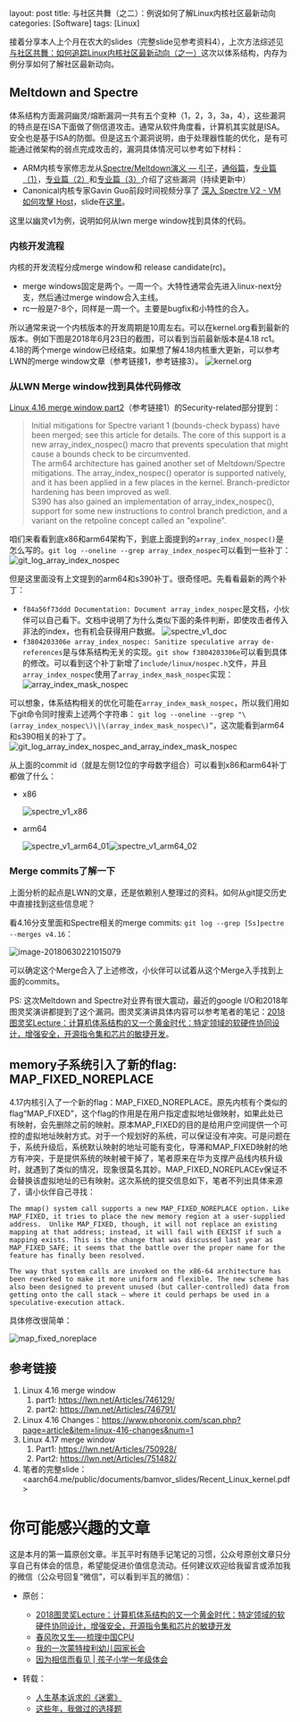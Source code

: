 layout: post
title: 与社区共舞（之二）：例说如何了解Linux内核社区最新动向
categories: [Software]
tags: [Linux]

接着分享本人上个月在农大的slides（完整slide见参考资料4），上次方法综述见[与社区共舞：如何追踪Linux内核社区最新动向（之一）](https://mp.weixin.qq.com/s?__biz=MzI5MzcwODYxMQ==&mid=2247483776&idx=1&sn=cfcd68120e95b3189b80e99f766bb6a4&chksm=ec6cb7acdb1b3eba24e78e672fce1ec48fc74fb138cdc4ccd5f8b85359ba61e7083e4581877b#rd)这次以体系结构，内存为例分享如何了解社区最新动向。

## Meltdown and Spectre
体系结构方面漏洞幽灵/熔断漏洞一共有五个变种（1，2，3，3a，4），这些漏洞的特点是在ISA下面做了侧信道攻击。通常从软件角度看，计算机其实就是ISA。安全也是基于ISA的防御。但是这五个漏洞说明，由于处理器性能的优化，是有可能通过微架构的弱点完成攻击的，漏洞具体情况可以参考如下材料：
* ARM内核专家修志龙从[Spectre/Meltdown演义 — 引子](https://mp.weixin.qq.com/s/CQC5uQrlluEpY36OV5-Mkw)，[通俗篇](https://mp.weixin.qq.com/s/ZTsCUHINDN1oGSg1u8QswQ)，[专业篇（1）](https://mp.weixin.qq.com/s/Iv4X4ZFeeM3nupx3BgseqA)，[专业篇（2）](https://mp.weixin.qq.com/s/VZrIBDbf9XqnEVTdV_AzOA)和[专业篇（3）](https://mp.weixin.qq.com/s/GsaVarmBca0qjFGAVQl_TA)介绍了这些漏洞（持续更新中）
* Canonical内核专家Gavin Guo前段时间视频分享了 [深入 Spectre V2 - VM 如何攻擊 Host](https://v.qq.com/x/page/a0691lzsc04.html)，slide在[这里](https://schd.ws/hosted_files/lc32018/da/Spectre%28v1%20v2%20v4%29%20V.S.%20Meltdown%28v3%29.pdf)。

这里以幽灵v1为例，说明如何从lwn merge window找到具体的代码。

### 内核开发流程

内核的开发流程分成merge window和 release candidate(rc)。
* merge windows固定是两个。一周一个。大特性通常会先进入linux-next分支，然后通过merge window合入主线。
* rc一般是7-8个，同样是一周一个。主要是bugfix和小特性的合入。

所以通常来说一个内核版本的开发周期是10周左右。可以在kernel.org看到最新的版本。例如下图是2018年6月23日的截图，可以看到当前最新版本是4.18 rc1。4.18的两个merge window已经结束。如果想了解4.18内核重大更新，可以参考LWN的merge window文章（参考链接1，参考链接3）。
![kernel.org](http://opuclx9sq.bkt.clouddn.com/2018-06-23-142052.png)



### 从LWN Merge window找到具体代码修改

[Linux 4.16 merge window part2](https://lwn.net/Articles/746791/)（参考链接1）的Security-related部分提到：

> Initial mitigations for Spectre variant 1 (bounds-check bypass) have been merged; see this article for details. The core of this support is a new array_index_nospec() macro that prevents speculation that might cause a bounds check to be circumvented.  
> The arm64 architecture has gained another set of Meltdown/Spectre mitigations. The array_index_nospec() operator is supported natively, and it has been applied in a few places in the kernel. Branch-predictor hardening has been improved as well.  
> S390 has also gained an implementation of array_index_nospec(), support for some new instructions to control branch prediction, and a variant on the retpoline concept called an "expoline".  

咱们来看看到底x86和arm64架构下，到底上面提到的`array_index_nospec()`是怎么写的。`git log --oneline --grep array_index_nospec`可以看到一些补丁：
![git_log_array_index_nospec](http://opuclx9sq.bkt.clouddn.com/2018-06-23-142201.png)

但是这里面没有上文提到的arm64和s390补丁。很奇怪吧。先看看最新的两个补丁：

* `f84a56f73ddd Documentation: Document array_index_nospec`是文档，小伙伴可以自己看下。文档中说明了为什么类似下面的条件判断，即使攻击者传入非法的index，也有机会获得用户数据。
  ![spectre_v1_doc](http://opuclx9sq.bkt.clouddn.com/2018-06-23-142603.jpg)
* `f3804203306e array_index_nospec: Sanitize speculative array de-references`是与体系结构无关的实现。`git show f3804203306e`可以看到具体的修改。可以看到这个补丁新增了`include/linux/nospec.h`文件，并且`array_index_nospec`使用了`array_index_mask_nospec`实现：![array_index_mask_nospec](http://opuclx9sq.bkt.clouddn.com/2018-06-23-142535.png)

可以想象，体系结构相关的优化可能在`array_index_mask_nospec`，所以我们用如下git命令同时搜索上述两个字符串：
`git log --oneline --grep "\(array_index_nospec\)\|\(array_index_mask_nospec\)”`，这次能看到arm64和s390相关的补丁了。
![git_log_array_index_nospec_and_array_index_mask_nospec](http://opuclx9sq.bkt.clouddn.com/2018-07-14-045408.png)

从上面的commit id（就是左侧12位的字母数字组合）可以看到x86和arm64补丁都做了什么：
* x86

  ![spectre_v1_x86](http://opuclx9sq.bkt.clouddn.com/2018-06-23-142500.jpg)

* arm64

  ![spectre_v1_arm64_01](http://opuclx9sq.bkt.clouddn.com/2018-06-23-142344.jpg)![spectre_v1_arm64_02](http://opuclx9sq.bkt.clouddn.com/2018-06-23-142355.jpg)



### Merge commits了解一下

上面分析的起点是LWN的文章，还是依赖别人整理过的资料。如何从git提交历史中直接找到这些信息呢？

看4.16分支里面和Spectre相关的merge commits: `git log --grep [Ss]pectre --merges v4.16`：

![image-20180630221015079](http://opuclx9sq.bkt.clouddn.com/2018-06-30-141015.png)

可以确定这个Merge合入了上述修改，小伙伴可以试着从这个Merge入手找到上面的commits。

PS: 这次Meltdown and Spectre对业界有很大震动，最近的google I/O和2018年图灵奖演讲都提到了这个漏洞。图灵奖演讲具体内容可以参考笔者的笔记：[2018图灵奖Lecture：计算机体系结构的又一个黄金时代：特定领域的软硬件协同设计，增强安全，开源指令集和芯片的敏捷开发](https://mp.weixin.qq.com/s/D52QGaBlE6sRglP1Rt9KcA)。

## memory子系统引入了新的flag: MAP_FIXED_NOREPLACE
4.17内核引入了一个新的flag：MAP_FIXED_NOREPLACE。原先内核有个类似的flag“MAP_FIXED”，这个flag的作用是在用户指定虚拟地址做映射，如果此处已有映射，会先删除之前的映射。原本MAP_FIXED的目的是给用户空间提供一个可控的虚拟地址映射方式。对于一个规划好的系统，可以保证没有冲突。可是问题在于，系统升级后，系统默认映射的地址可能有变化，导滞和MAP_FIXED映射的地方有冲突，于是提供系统的映射被干掉了，笔者原来在华为支撑产品线内核升级时，就遇到了类似的情况，现象很莫名其妙。MAP_FIXED_NOREPLACEv保证不会替换该虚拟地址的已有映射。这次系统的提交信息如下，笔者不列出具体来源了，请小伙伴自己寻找：

```
The mmap() system call supports a new MAP_FIXED_NOREPLACE option. Like MAP_FIXED, it tries to place the new memory region at a user-supplied address.  Unlike MAP_FIXED, though, it will not replace an existing mapping at that address; instead, it will fail with EEXIST if such a mapping exists. This is the change that was discussed last year as MAP_FIXED_SAFE; it seems that the battle over the proper name for the feature has finally been resolved.
```

```
The way that system calls are invoked on the x86-64 architecture has been reworked to make it more uniform and flexible. The new scheme has also been designed to prevent unused (but caller-controlled) data from getting onto the call stack — where it could perhaps be used in a speculative-execution attack.
```

具体修改很简单：

![map_fixed_noreplace](http://opuclx9sq.bkt.clouddn.com/2018-06-23-142257.jpg)

## 参考链接
1. Linux 4.16 merge window
	1. part1: <https://lwn.net/Articles/746129/>
	2. part2: <https://lwn.net/Articles/746791/>
2. Linux 4.16 Changes：<https://www.phoronix.com/scan.php?page=article&item=linux-416-changes&num=1>
3. Linux 4.17 merge window
	1. Part1: <https://lwn.net/Articles/750928/>
	2. Part2: <https://lwn.net/Articles/751482/>
4. 笔者的完整slide：<aarch64.me/public/documents/bamvor_slides/Recent_Linux_kernel.pdf>



# 你可能感兴趣的文章

这是本月的第一篇原创文章。半瓦平时有随手记笔记的习惯，公众号原创文章只分享自己有体会的信息，希望能促进价值信息流动。任何建议欢迎给我留言或添加我的微信（公众号回复“微信”，可以看到半瓦的微信）：

- 原创：

  - [2018图灵奖Lecture：计算机体系结构的又一个黄金时代：特定领域的软硬件协同设计，增强安全，开源指令集和芯片的敏捷开发](https://mp.weixin.qq.com/s?__biz=MzI5MzcwODYxMQ==&mid=2247483810&idx=1&sn=7da1d609b0d8d3c91a5fee82d2b5551a&chksm=ec6cb78edb1b3e98d5f201457d69c08565e28757be2ff36a97b40e5d1e24d5eeea006812b54a&scene=21#wechat_redirect)
  - [春风吹又生—-梳理中国CPU](http://mp.weixin.qq.com/s?__biz=MzI5MzcwODYxMQ==&mid=2247483744&idx=1&sn=c1e047036062dd97aae70cd8d6682f41&chksm=ec6cb74cdb1b3e5a9a21be4b24519a125e071461c02fb4e962c839e2647824ffd313d542b9ae&scene=21#wechat_redirect)
  - [我的一次蒙特梭利幼儿园家长会](https://mp.weixin.qq.com/s?__biz=MzI5MzcwODYxMQ==&mid=2247483711&idx=1&sn=3e20719546efd189d971f3d0550c3e08&chksm=ec6cb713db1b3e0592f911a7cc1e640bf87425679be4b623658e0f1329e7e51577b1964eed9f&scene=21#wechat_redirect)
  - [因为相信而看见 | 孩子小学一年级体会](https://mp.weixin.qq.com/s?__biz=MzI5MzcwODYxMQ==&mid=2247483815&idx=1&sn=e97e0feb9b9d75e3d710dc2cbd1f9340&chksm=ec6cb78bdb1b3e9d86e2354bd56035619de3adf8fe6f96a858dd58a3098181503c007676faa9&scene=21#wechat_redirect)

- 转载：

  - [人生基本诉求的《迷雾》](https://mp.weixin.qq.com/s?__biz=MzI5MzcwODYxMQ==&mid=2247483746&idx=1&sn=9616a6811505d772711b3c589990dcf5&chksm=ec6cb74edb1b3e58661187d1e91716e7fad3728265ae3b29b9bb334a7508551a5f4ab043a67f&scene=21#wechat_redirect)
  - [这些年，我做过的选择题](https://mp.weixin.qq.com/s?__biz=MzI5MzcwODYxMQ==&mid=2247483829&idx=1&sn=00ce3ba780fec1df755bcef56d56d64a&chksm=ec6cb799db1b3e8f8fd726e2a16f7af17c48c1d37996c0f8938645cd08ef7bfa9d67c38b1a0a#rd)
